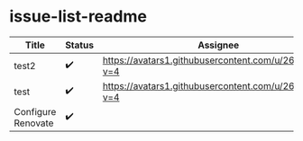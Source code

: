 # issue-list-readme

<!-- issueTable -->

| Title              | Status             | Assignee                                              |
| ------------------ | ------------------ | ----------------------------------------------------- |
| test2              | :heavy_check_mark: | https://avatars1.githubusercontent.com/u/26666870?v=4 |
| test               | :heavy_check_mark: | https://avatars1.githubusercontent.com/u/26666870?v=4 |
| Configure Renovate | :heavy_check_mark: |                                                       |

<!-- issueTable -->
